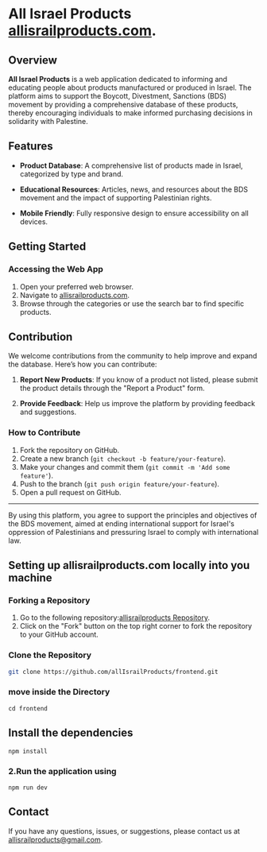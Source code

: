 # All Israel Products  [allisrailproducts.com](https://www.allisrailproducts.com/).

## Overview

**All Israel Products** is a web application dedicated to informing and educating people about products manufactured or produced in Israel. The platform aims to support the Boycott, Divestment, Sanctions (BDS) movement by providing a comprehensive database of these products, thereby encouraging individuals to make informed purchasing decisions in solidarity with Palestine.

## Features

- **Product Database**: A comprehensive list of products made in Israel, categorized by type and brand.
 
- **Educational Resources**: Articles, news, and resources about the BDS movement and the impact of supporting Palestinian rights.
- **Mobile Friendly**: Fully responsive design to ensure accessibility on all devices.

## Getting Started

 
### Accessing the Web App

1. Open your preferred web browser.
2. Navigate to [allisrailproducts.com](https://www.allisrailproducts.com/).
3. Browse through the categories or use the search bar to find specific products.

## Contribution

We welcome contributions from the community to help improve and expand the database. Here’s how you can contribute:

1. **Report New Products**: If you know of a product not listed, please submit the product details through the "Report a Product" form.
 
3. **Provide Feedback**: Help us improve the platform by providing feedback and suggestions.

### How to Contribute

1. Fork the repository on GitHub.
2. Create a new branch (`git checkout -b feature/your-feature`).
3. Make your changes and commit them (`git commit -m 'Add some feature'`).
4. Push to the branch (`git push origin feature/your-feature`).
5. Open a pull request on GitHub.

 

---

By using this platform, you agree to support the principles and objectives of the BDS movement, aimed at ending international support for Israel's oppression of Palestinians and pressuring Israel to comply with international law.


## Setting up allisrailproducts.com locally into you machine

### Forking a Repository

1. Go to the following repository:[allisrailproducts Repository](https://github.com/allIsrailProducts/frontend).
2. Click on the "Fork" button on the top right corner to fork the repository to your GitHub account.

### Clone the Repository

```bash
git clone https://github.com/allIsrailProducts/frontend.git
```

### move inside the Directory

```
cd frontend
```

## Install the dependencies

```
npm install
```

### 2.Run the application using 
```
npm run dev
```
 
## Contact

If you have any questions, issues, or suggestions, please contact us at allisrailproducts@gmail.com.
 
